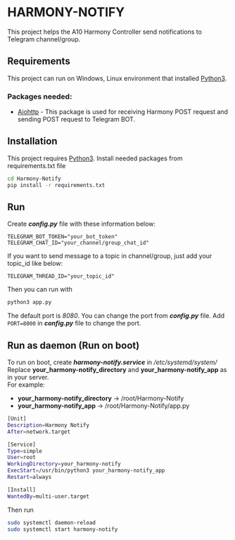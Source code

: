 # HARMONY-NOTIFY
This project helps the A10 Harmony Controller send notifications to Telegram channel/group.
## Requirements
This project can run on Windows, Linux environment that installed [ Python3](https://www.python.org/downloads/).
### Packages needed:
- [Aiohttp](https://docs.aiohttp.org/en/stable/) - This package is used for receiving Harmony POST request and sending POST request to Telegram BOT.
## Installation
This project requires [Python3](https://www.python.org/downloads/). Install needed packages from requirements.txt file
```sh
cd Harmony-Notify
pip install -r requirements.txt
```
## Run
Create ***config.py*** file with these information below:
```
TELEGRAM_BOT_TOKEN="your_bot_token"
TELEGRAM_CHAT_ID="your_channel/group_chat_id"
```
If you want to send message to a topic in channel/group, just add your topic_id like below:
```
TELEGRAM_THREAD_ID="your_topic_id"
```
Then you can run with
```sh
python3 app.py
```
The default port is *8080*. You can change the port from ***config.py*** file. Add ```PORT=8000``` in ***config.py*** file to change the port.

## Run as daemon (Run on boot)

To run on boot, create ***harmony-notify.service*** in */etc/systemd/system/*\
Replace **your_harmony-notify_directory** and **your_harmony-notify_app** as in your server.\
For example:
* **your_harmony-notify_directory** -> /root/Harmony-Notify
* **your_harmony-notify_app** -> /root/Harmony-Notify/app.py
```sh
[Unit]
Description=Harmony Notify
After=network.target

[Service]
Type=simple
User=root
WorkingDirectory=your_harmony-notify
ExecStart=/usr/bin/python3 your_harmony-notify_app
Restart=always

[Install]
WantedBy=multi-user.target
```
Then run
```sh
sudo systemctl daemon-reload
sudo systemctl start harmony-notify
```